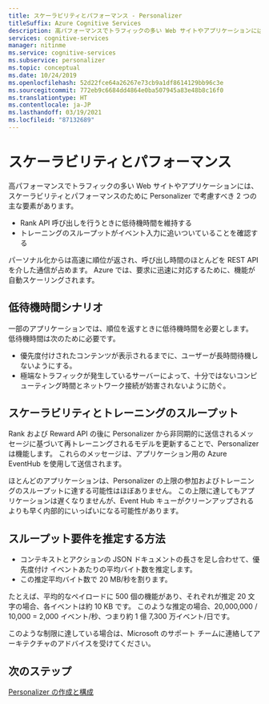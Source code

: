 ```yaml
---
title: スケーラビリティとパフォーマンス - Personalizer
titleSuffix: Azure Cognitive Services
description: 高パフォーマンスでトラフィックの多い Web サイトやアプリケーションには、スケーラビリティとパフォーマンスのために Personalizer で考慮すべき 2 つの主な要素があります。それは、待機時間とトレーニングのスループットです。
services: cognitive-services
manager: nitinme
ms.service: cognitive-services
ms.subservice: personalizer
ms.topic: conceptual
ms.date: 10/24/2019
ms.openlocfilehash: 52d22fce64a26267e73cb9a1df8614129bb96c3e
ms.sourcegitcommit: 772eb9c6684dd4864e0ba507945a83e48b8c16f0
ms.translationtype: HT
ms.contentlocale: ja-JP
ms.lasthandoff: 03/19/2021
ms.locfileid: "87132689"
---
```

# <a name="scalability-and-performance"></a>スケーラビリティとパフォーマンス

高パフォーマンスでトラフィックの多い Web サイトやアプリケーションには、スケーラビリティとパフォーマンスのために Personalizer で考慮すべき 2 つの主な要素があります。

* Rank API 呼び出しを行うときに低待機時間を維持する
* トレーニングのスループットがイベント入力に追いついていることを確認する

パーソナル化からは高速に順位が返され、呼び出し時間のほとんどを REST API を介した通信が占めます。 Azure では、要求に迅速に対応するために、機能が自動スケーリングされます。

##  <a name="low-latency-scenarios"></a>低待機時間シナリオ

一部のアプリケーションでは、順位を返すときに低待機時間を必要とします。 低待機時間は次のために必要です。

* 優先度付けされたコンテンツが表示されるまでに、ユーザーが長時間待機しないようにする。
* 極端なトラフィックが発生しているサーバーによって、十分ではないコンピューティング時間とネットワーク接続が妨害されないように防ぐ。


## <a name="scalability-and-training-throughput"></a>スケーラビリティとトレーニングのスループット

Rank および Reward API の後に Personalizer から非同期的に送信されるメッセージに基づいて再トレーニングされるモデルを更新することで、Personalizer は機能します。 これらのメッセージは、アプリケーション用の Azure EventHub を使用して送信されます。

 ほとんどのアプリケーションは、Personalizer の上限の参加およびトレーニングのスループットに達する可能性はほぼありません。 この上限に達してもアプリケーションは遅くなりませんが、Event Hub キューがクリーンアップされるよりも早く内部的にいっぱいになる可能性があります。

## <a name="how-to-estimate-your-throughput-requirements"></a>スループット要件を推定する方法

* コンテキストとアクションの JSON ドキュメントの長さを足し合わせて、優先度付け イベントあたりの平均バイト数を推定します。
* この推定平均バイト数で 20 MB/秒を割ります。

たとえば、平均的なペイロードに 500 個の機能があり、それぞれが推定 20 文字の場合、各イベントは約 10 KB です。 このような推定の場合、20,000,000 / 10,000 = 2,000 イベント/秒、つまり約 1 億 7,300 万イベント/日です。 

このような制限に達している場合は、Microsoft のサポート チームに連絡してアーキテクチャのアドバイスを受けてください。

## <a name="next-steps"></a>次のステップ

[Personalizer の作成と構成](how-to-settings.md)